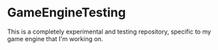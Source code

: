 # GameEngineTesting
This is a completely experimental and testing repository, specific to my game engine that I'm working on.

